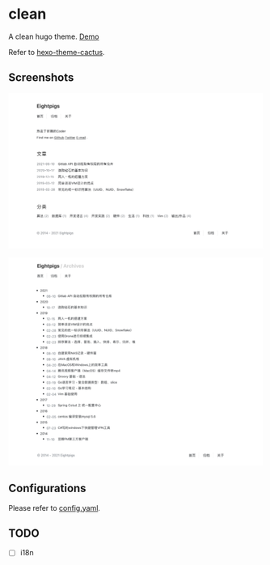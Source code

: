# clean

A clean hugo theme. [Demo](https://eightpigs.io)

Refer to [hexo-theme-cactus](https://github.com/probberechts/hexo-theme-cactus).

## Screenshots

![home page](screenshots/home.jpg)

![archives or list page](screenshots/archives.png)

## Configurations

Please refer to [config.yaml](./config.yaml).

## TODO

- [ ] i18n
